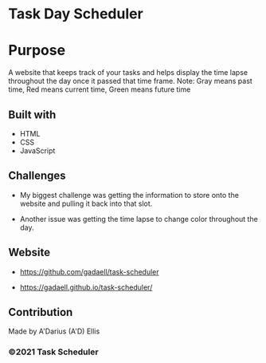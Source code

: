 # Task Day Scheduler

# Purpose

A website that keeps track of your tasks and helps display the time lapse throughout the day once it passed that time frame.
Note: Gray means past time, Red means current time, Green means future time

## Built with

- HTML
- CSS
- JavaScript

## Challenges

- My biggest challenge was getting the information to store onto the website and pulling it back into that slot.

- Another issue was getting the time lapse to change color throughout the day.

## Website

- https://github.com/gadaell/task-scheduler

- https://gadaell.github.io/task-scheduler/

## Contribution

Made by A'Darius (A'D) Ellis

### ©️2021 Task Scheduler
